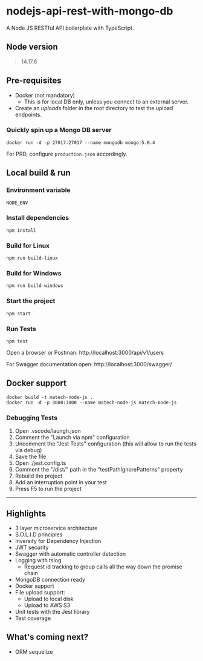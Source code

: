 # nodejs-api-rest-with-mongo-db

A Node JS RESTful API boilerplate with TypeScript.

## Node version

> 14.17.6

## Pre-requisites

- Docker (not mandatory)
    - This is for local DB only, unless you connect to an external server.
- Create an *uploads* folder in the root directory to test the upload endpoints.

### Quickly spin up a Mongo DB server

```
docker run -d -p 27017:27017 --name mongodb mongo:5.0.4
```

For PRD, configure `production.json` accordingly.

## Local build & run


### Environment variable

```
NODE_ENV
```

### Install dependencies

```
npm install
```

### Build for Linux

```
npm run build-linux
```

### Build for Windows

```
npm run build-windows
```

### Start the project

```
npm start
```

### Run Tests

```
npm test
```

Open a browser or Postman: http://localhost:3000/api/v1/users

For Swagger documentation open: http://localhost:3000/swagger/

## Docker support

```
docker build -t matech-node-js .
docker run -d -p 3000:3000 --name matech-node-js matech-node-js
```

### Debugging Tests

1. Open .vscode/laungh.json
1. Comment the "Launch via npm" configuration
1. Uncomment the "Jest Tests" configuration (this will allow to run the tests via debug)
1. Save the file
1. Open ./jest.config.ts
1. Comment the "/dist/" path in the "testPathIgnorePatterns" property
1. Rebuild the project
1. Add an interruption point in your test
1. Press F5 to run the project
---

## Highlights

- 3 layer microservice architecture
- S.O.L.I.D principles
- Inversify for Dependency Injection
- JWT security
- Swagger with automatic controller detection
- Logging with tslog
    - Request id tracking to group calls all the way down the promise chain
- MongoDB connection ready
- Docker support
- File upload support:
    - Upload to local disk
    - Upload to AWS S3
- Unit tests with the Jest library
- Test coverage

## What's coming next?

- ORM sequelize